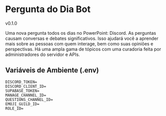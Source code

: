 # Pergunta do Dia Bot
v0.1.0

Uma nova pergunta todos os dias no PowerPoint: Discord. As perguntas causam conversas e debates significativos. Isso ajudará você a aprender mais sobre as pessoas com quem interage, bem como suas opiniões e perspectivas. Há uma ampla gama de tópicos com uma curadoria feita por administradores do servidor e APIs.

## Variáveis de Ambiente (.env)

```
DISCORD_TOKEN=
DISCORD_CLIENT_ID=
SUPABASE_TOKEN=
MANAGE_CHANNEL_ID=
QUESTIONS_CHANNEL_ID=
EMOJI_GUILD_ID=
ROLE_ID=
```
